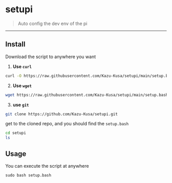 # setupi
> Auto config the dev env of the pi
---

## Install

Download the script to anywhere you want

1. **Use `curl`**
```bash
curl -O https://raw.githubusercontent.com/Kazu-Kusa/setupi/main/setup.bash
```

2. **Use `wget`**
```bash
wget https://raw.githubusercontent.com/Kazu-Kusa/setupi/main/setup.bash
```

3. **use `git`**
   
```bash
git clone https://github.com/Kazu-Kusa/setupi.git
```
   get to the cloned repo, and you should find the `setup.bash`
```bash
cd setupi
ls
```


## Usage

You can execute the script at anywhere
```shell
sudo bash setup.bash
``` 